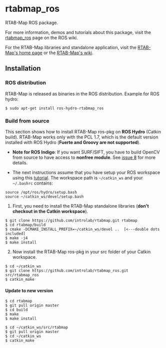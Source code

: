 rtabmap_ros
===========

RTAB-Map ROS package.

For more information, demos and tutorials about this package, visit the [rtabmap_ros](http://wiki.ros.org/rtabmap_ros) page on the ROS wiki.

For the RTAB-Map libraries and standalone application, visit the [RTAB-Map's home page](http://introlab.github.io/rtabmap) or the [RTAB-Map's wiki](https://github.com/introlab/rtabmap/wiki).

## Installation 

### ROS distribution 
RTAB-Map is released as binaries in the ROS distribution. Example for ROS hydro:
```
$ sudo apt-get install ros-hydro-rtabmap_ros
```

### Build from source
This section shows how to install RTAB-Map ros-pkg on **ROS Hydro** (Catkin build). RTAB-Map works only with the PCL 1.7, which is the default version installed with ROS Hydro (**Fuerte and Groovy are not supported**).
 * **Note for ROS Indigo**: If you want SURF/SIFT, you have to build OpenCV from source to have access to **nonfree module**. See [issue 8](https://code.google.com/p/rtabmap/issues/detail?id=8&can=1) for more details.

 * The next instructions assume that you have setup your ROS workspace using this [tutorial](http://wiki.ros.org/catkin/Tutorials/create_a_workspace). The workspace path is `~/catkin_ws` and your `~/.bashrc` contains:
 
  ```
source /opt/ros/hydro/setup.bash
source ~/catkin_ws/devel/setup.bash
```

 1. First, you need to install the RTAB-Map standalone libraries (**don't checkout in the Catkin workspace**).
 
 ```
$ git clone https://github.com/introlab/rtabmap.git rtabmap
$ cd rtabmap/build
$ cmake -DCMAKE_INSTALL_PREFIX=~/catkin_ws/devel ..  [<---double dots included]
$ make -j4
$ make install
```

 2. Now install the RTAB-Map ros-pkg in your src folder of your Catkin workspace.
 
 ```
$ cd ~/catkin_ws
$ git clone https://github.com/introlab/rtabmap_ros.git src/rtabmap_ros
$ catkin_make
```

#### Update to new version 

```
$ cd rtabmap
$ git pull origin master
$ cd build
$ make
$ make install

$ cd ~/catkin_ws/src/rtabmap
$ git pull origin master
$ cd ~/catkin_ws
$ catkin_make
```


